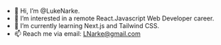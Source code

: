 - 👋 Hi, I’m @LukeNarke.
- 👀 I’m interested in a remote React.Javascript Web Developer career.
- 🌱 I’m currently learning Next.js and Tailwind CSS.
- 📫 Reach me via email: LNarke@gmail.com 

<!---
LukeNarke/LukeNarke is a ✨ special ✨ repository because its `README.md` (this file) appears on your GitHub profile.
You can click the Preview link to take a look at your changes.
--->
